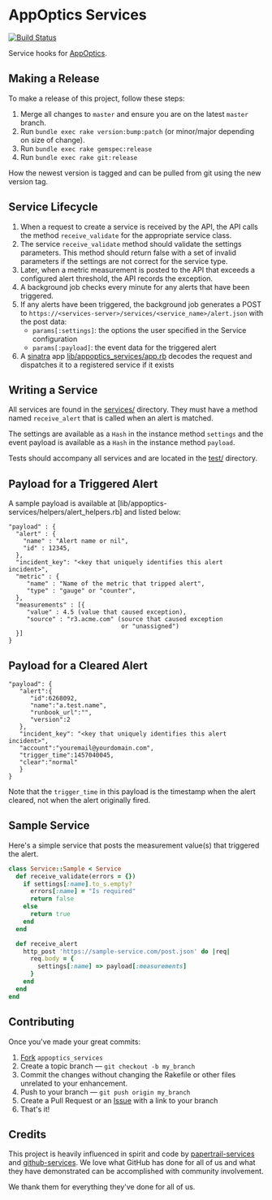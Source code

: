 AppOptics Services
================

[![Build Status](https://secure.travis-ci.org/appoptics/appoptics-services.png)](http://travis-ci.org/appoptics/appoptics-services)

Service hooks for [AppOptics](https://my.appoptics.com).

Making a Release
----------------

To make a release of this project, follow these steps:

1. Merge all changes to `master` and ensure you are on the latest
   `master` branch.
1. Run `bundle exec rake version:bump:patch` (or minor/major depending
   on size of change).
1. Run `bundle exec rake gemspec:release`
1. Run `bundle exec rake git:release`

How the newest version is tagged and can be pulled from git using the
new version tag.

Service Lifecycle
-----------------

1. When a request to create a service is received by the API, the
   API calls the method `receive_validate` for the appropriate
   service class.
1. The service `receive_validate` method should validate the settings
   parameters. This method should return false with a set of invalid
   parameters if the settings are not correct for the service type.
1. Later, when a metric measurement is posted to the API that exceeds a
   configured alert threshold, the API records the exception.
1. A background job checks every minute for any alerts that have been
   triggered.
1. If any alerts have been triggered, the background job generates a
   POST to
   `https://<services-server>/services/<service_name>/alert.json` with
   the post data:
   - `params[:settings]`: the options the user specified in the Service configuration
   - `params[:payload]`: the event data for the triggered alert
1. A [sinatra][] app [lib/appoptics_services/app.rb][] decodes the request
   and dispatches it to a registered service if it exists

Writing a Service
-----------------

All services are found in the [services/][] directory. They must have a method
named `receive_alert` that is called when an alert is matched.

The settings are available as a `Hash` in the instance method `settings` and
the event payload is available as a `Hash` in the instance method `payload`.

Tests should accompany all services and are located in the [test/][]
directory.

Payload for a Triggered Alert
-----------------------------

A sample payload is available at
[lib/appoptics-services/helpers/alert_helpers.rb] and listed below:

```
"payload" : {
  "alert" : {
    "name" : "Alert name or nil",
    "id" : 12345,
  },
  "incident_key": "<key that uniquely identifies this alert incident>",
  "metric" : {
     "name" : "Name of the metric that tripped alert",
     "type" : "gauge" or "counter",
  },
  "measurements" : [{
     "value" : 4.5 (value that caused exception),
     "source" : "r3.acme.com" (source that caused exception
                               or "unassigned")
  }]
}
```

Payload for a Cleared Alert
---------------------------

```
"payload": {
   "alert":{
      "id":6268092,
      "name":"a.test.name",
      "runbook_url":"",
      "version":2
   },
   "incident_key": "<key that uniquely identifies this alert incident>",
   "account":"youremail@yourdomain.com",
   "trigger_time":1457040045,
   "clear":"normal"
   }
}
```

Note that the `trigger_time` in this payload is the timestamp when the alert cleared, not when the alert originally fired.

Sample Service
--------------

Here's a simple service that posts the measurement value(s) that
triggered the alert.

```ruby
class Service::Sample < Service
  def receive_validate(errors = {})
    if settings[:name].to_s.empty?
      errors[:name] = "Is required"
      return false
    else
      return true
    end
  end

  def receive_alert
    http_post 'https://sample-service.com/post.json' do |req|
      req.body = {
        settings[:name] => payload[:measurements]
      }
    end
  end
end
```

Contributing
------------

Once you've made your great commits:

1. [Fork][fk] `appoptics_services`
2. Create a topic branch — `git checkout -b my_branch`
3. Commit the changes without changing the Rakefile or other files unrelated to your enhancement.
4. Push to your branch — `git push origin my_branch`
5. Create a Pull Request or an [Issue][is] with a link to your branch
6. That's it!


Credits
-------

This project is heavily influenced in spirit and code by
[papertrail-services][] and [github-services][].
We love what GitHub has done for all of us and what they have demonstrated
can be accomplished with community involvement.

We thank them for everything they've done for all of us.

[lib/appoptics_services/app.rb]: https://github.com/appoptics/appoptics-services/blob/master/lib/appoptics_services/app.rb
[services/]: https://github.com/appoptics/appoptics-services/tree/master/services
[test/]: https://github.com/appoptics/appoptics-services/tree/master/test
[github-services]: https://github.com/github/github-services/
[papertrail-services]: https://github.com/papertrail/papertrail-services/
[sinatra]: http://www.sinatrarb.com/
[fk]: http://help.github.com/forking/
[is]: https://github.com/appoptics/appoptics_services/issues/
[AppOptics]: http://appoptics.com/
